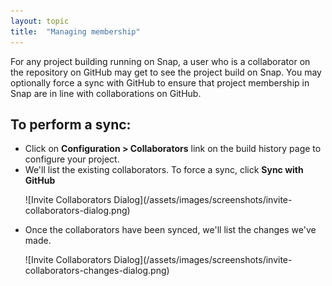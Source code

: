 ```yaml
---
layout: topic
title:  "Managing membership"
---
```


For any project building running on Snap, a user who is a collaborator on the repository on GitHub may get to see the project build on Snap. You may optionally force a sync with GitHub to ensure that project membership in Snap are in line with collaborations on GitHub.


## To perform a sync:

* Click on **Configuration > Collaborators** link on the build history page to configure your project.
* We'll list the existing collaborators. To force a sync, click **Sync with GitHub**
  <p>![Invite Collaborators Dialog](/assets/images/screenshots/invite-collaborators-dialog.png)</p>
* Once the collaborators have been synced, we'll list the changes we've made.
  <p>![Invite Collaborators Dialog](/assets/images/screenshots/invite-collaborators-changes-dialog.png)</p>
